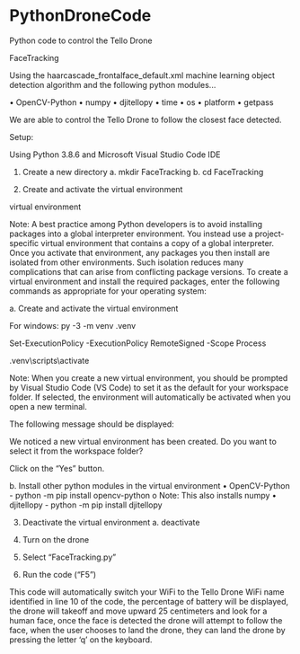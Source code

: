 # PythonDroneCode
Python code to control the Tello Drone

FaceTracking

Using the haarcascade_frontalface_default.xml machine learning object detection algorithm and the following python modules...

•	OpenCV-Python
•	numpy
•	djitellopy
•	time
•	os
•	platform
•	getpass

We are able to control the Tello Drone to follow the closest face detected.


Setup:

Using Python 3.8.6 and Microsoft Visual Studio Code IDE

1)	Create a new directory
    a.	mkdir FaceTracking
    b.	cd FaceTracking

2)	Create and activate the virtual environment

virtual environment

Note: A best practice among Python developers is to avoid installing packages into a global interpreter environment. You instead use a project-specific virtual environment that contains a copy of a global interpreter. Once you activate that environment, any packages you then install are isolated from other environments. Such isolation reduces many complications that can arise from conflicting package versions. To create a virtual environment and install the required packages, enter the following commands as appropriate for your operating system:

a.	Create and activate the virtual environment

For windows:
py -3 -m venv .venv

Set-ExecutionPolicy -ExecutionPolicy RemoteSigned -Scope Process

.venv\scripts\activate


Note: When you create a new virtual environment, you should be prompted by Visual Studio Code (VS Code) to set it as the default for your workspace folder. If selected, the environment will automatically be activated when you open a new terminal.

The following message should be displayed:

We noticed a new virtual environment has been created. Do you want to select it from the workspace folder?

Click on the “Yes” button.

b.	Install other python modules in the virtual environment
     •	OpenCV-Python - python -m pip install opencv-python
        o	Note: This also installs numpy
     •	djitellopy - python -m pip install djitellopy

3)	Deactivate the virtual environment
    a.	deactivate

4)	Turn on the drone
5)	Select “FaceTracking.py”
6)	Run the code (“F5”)

This code will automatically switch your WiFi to the Tello Drone WiFi name identified in line 10 of the code, the percentage of battery will be displayed, the drone will takeoff and move upward 25 centimeters and look for a human face, once the face is detected the drone will attempt to follow the face, when the user chooses to land the drone, they can land the drone by pressing the letter ‘q’ on the keyboard.
